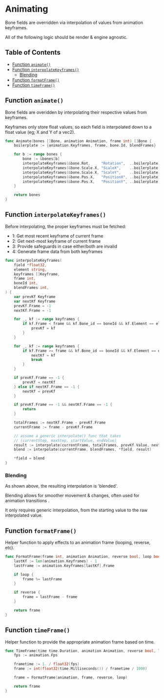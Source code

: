 # Animating

Bone fields are overridden via interpolation of values from animation keyframes.

All of the following logic should be render & engine agnostic.

## Table of Contents

- [Function `animate()`](#function-animate)
- [Function `interpolateKeyframes()`](#function-interpolatekeyframes)
  - [Blending](#blending)
- [Function `formatFrame()`](#function-formatframe)
- [Function `timeFrame()`](#function-timeframe)

## Function `animate()`

Bone fields are overidden by interpolating their respective values from
keyframes.

Keyframes only store float values, so each field is interpolated down to a float
value (eg; X and Y of a vec2).

```go
func Animate(bones []Bone, animation Animation, frame int) []Bone {
	boilerplate := {animation.Keyframes, frame, bone.Id, blendFrames}

	for b := range bones {
		bone := &bones[b]
		interpolateKeyframes(&bone.Rot,     "Rotation",  ..boilerplate)
		interpolateKeyframes(&bone.Scale.X, "ScaleX",    ..boilerplate)
		interpolateKeyframes(&bone.Scale.X, "ScaleY",    ..boilerplate)
		interpolateKeyframes(&bone.Pos.X,   "PositionX", ..boilerplate)
		interpolateKeyframes(&bone.Pos.X,   "PositionY", ..boilerplate)
	}

	return bones
}
```

## Function `interpolateKeyframes()`

Before interpolating, the proper keyframes must be fetched:

- 1: Get most recent keyframe of current frame
- 2: Get next-most keyframe of current frame
- 3: Provide safeguards in case either/both are invalid
- 4: Generate frame data from both keyframes

```go
func interpolateKeyframes(
	field *float32,
	element string,
	keyframes []Keyframe,
	frame int,
	boneId int,
	blendFrames int,
) {
	var prevKf Keyframe
	var nextKf Keyframe
	prevKf.Frame = -1
	nextKf.Frame = -1

	for _, kf := range keyframes {
		if kf.Frame < frame && kf.Bone_id == boneId && kf.Element == element {
			prevKf = kf
		}
	}

	for _, kf := range keyframes {
		if kf.Frame >= frame && kf.Bone_id == boneId && kf.Element == element {
			nextKf = kf
			break
		}
	}

	if prevKf.Frame == -1 {
		prevKf = nextKf
	} else if nextKf.Frame == -1 {
		nextKf = prevKf
	}

	if prevKf.Frame == -1 && nextKf.Frame == -1 {
		return
	}

	totalFrames := nextKf.Frame - prevKf.Frame
	currentFrame := frame - prevKf.Frame

	// assume a generic interpolate() func that takes
	// (currentStep, maxStep, startValue, endValue)
	result := interpolate(currentFrame, totalFrames, prevKf.Value, nextKf.Value)
	blend := interpolate(currentFrame, blendFrames, *field, result)

	*field = blend
}
```

### Blending

As shown above, the resulting interpolation is 'blended'.

Blending allows for smoother movement & changes, often used for animation
transitions .

It only requires generic interpolation, from the starting value to the raw
interpolated value.

## Function `formatFrame()`

Helper function to apply effects to an animation frame (looping, reverse, etc).

```go
func FormatFrame(frame int, animation Animation, reverse bool, loop bool) int {
	lastKf := len(animation.Keyframes) - 1
	lastFrame := animation.Keyframes[lastKf].Frame

	if loop {
		frame %= lastFrame
	}

	if reverse {
		frame = lastFrame - frame
	}

	return frame
}
```

## Function `timeFrame()`

Helper function to provide the appropriate animation frame based on time.

```go
func TimeFrame(time time.Duration, animation Animation, reverse bool, loop bool) int {
	fps := animation.Fps

	frametime := 1. / float32(fps)
	frame := int(float32(time.Milliseconds()) / frametime / 1000)

	frame = FormatFrame(animation, frame, reverse, loop)

	return frame
}
```
